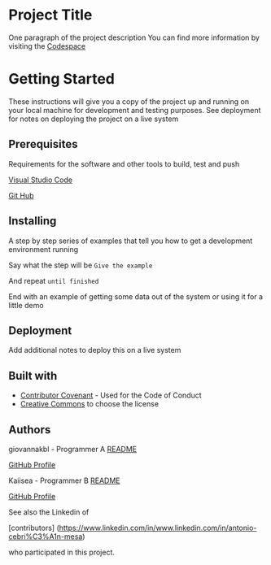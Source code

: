 # Project Title

One paragraph of the project description
You can find more information by visiting the [Codespace](https://codespaceacademy.com/)

# Getting Started

These instructions will give you a copy of the project up and running on your local machine for development and testing purposes. See deployment for notes on deploying the project on a live system

## Prerequisites

Requirements for the software and other tools to build, test and push 

[Visual Studio Code](https://code.visualstudio.com/)

[Git Hub](https://github.com/)

## Installing

A step by step series of examples that tell you how to get a development environment running

Say what the step will be
`Give the example`

And repeat
`until finished`

End with an example of getting some data out of the system or using it for a little demo

## Deployment

Add additional notes to deploy this on a live system

## Built with

- [Contributor Covenant](https://www.contributor-covenant.org/) - Used for the Code of Conduct
- [Creative Commons](https://creativecommons.org/) to choose the license

## Authors

giovannakbl - Programmer A [README](https://github.com/giovannakbl#hi-there-)

[GitHub Profile](https://github.com/giovannakbl)

Kaiisea - Programmer B [README](https://github.com/kaiisea#im-currently-working-in-improve-it-see-you-soon-/)

[GitHub Profile](https://github.com/Kaiisea)

See also the Linkedin of

[contributors] (https://www.linkedin.com/in/www.linkedin.com/in/antonio-cebri%C3%A1n-mesa)

who participated in this project.